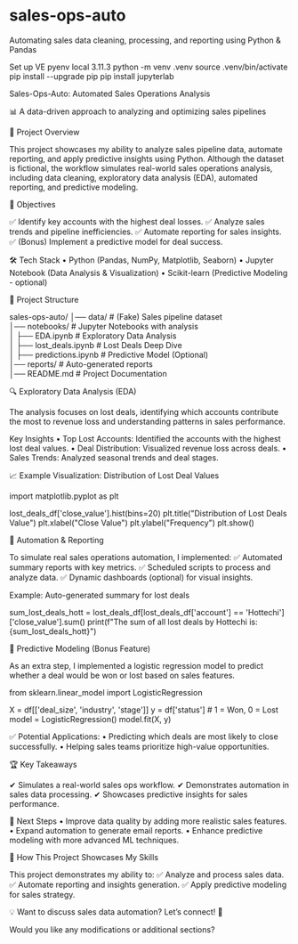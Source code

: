 # sales-ops-auto
Automating sales data cleaning, processing, and reporting using Python &amp; Pandas

Set up VE
pyenv local 3.11.3
python -m venv .venv
source .venv/bin/activate
pip install --upgrade pip
pip install jupyterlab


Sales-Ops-Auto: Automated Sales Operations Analysis

📊 A data-driven approach to analyzing and optimizing sales pipelines

🚀 Project Overview

This project showcases my ability to analyze sales pipeline data, automate reporting, and apply predictive insights using Python. Although the dataset is fictional, the workflow simulates real-world sales operations analysis, including data cleaning, exploratory data analysis (EDA), automated reporting, and predictive modeling.

🎯 Objectives

✅ Identify key accounts with the highest deal losses.
✅ Analyze sales trends and pipeline inefficiencies.
✅ Automate reporting for sales insights.
✅ (Bonus) Implement a predictive model for deal success.

🛠 Tech Stack
	•	Python (Pandas, NumPy, Matplotlib, Seaborn)
	•	Jupyter Notebook (Data Analysis & Visualization)
	•	Scikit-learn (Predictive Modeling - optional)

📂 Project Structure

sales-ops-auto/
│── data/                 # (Fake) Sales pipeline dataset  
│── notebooks/            # Jupyter Notebooks with analysis  
│   ├── EDA.ipynb         # Exploratory Data Analysis  
│   ├── lost_deals.ipynb  # Lost Deals Deep Dive  
│   ├── predictions.ipynb # Predictive Model (Optional)  
│── reports/              # Auto-generated reports  
│── README.md             # Project Documentation  

🔍 Exploratory Data Analysis (EDA)

The analysis focuses on lost deals, identifying which accounts contribute the most to revenue loss and understanding patterns in sales performance.

Key Insights
	•	Top Lost Accounts: Identified the accounts with the highest lost deal values.
	•	Deal Distribution: Visualized revenue loss across deals.
	•	Sales Trends: Analyzed seasonal trends and deal stages.

📈 Example Visualization: Distribution of Lost Deal Values

import matplotlib.pyplot as plt

lost_deals_df['close_value'].hist(bins=20)
plt.title("Distribution of Lost Deals Value")
plt.xlabel("Close Value")
plt.ylabel("Frequency")
plt.show()

🔄 Automation & Reporting

To simulate real sales operations automation, I implemented:
✅ Automated summary reports with key metrics.
✅ Scheduled scripts to process and analyze data.
✅ Dynamic dashboards (optional) for visual insights.

Example: Auto-generated summary for lost deals

sum_lost_deals_hott = lost_deals_df[lost_deals_df['account'] == 'Hottechi']['close_value'].sum()
print(f"The sum of all lost deals by Hottechi is: {sum_lost_deals_hott}")

🔮 Predictive Modeling (Bonus Feature)

As an extra step, I implemented a logistic regression model to predict whether a deal would be won or lost based on sales features.

from sklearn.linear_model import LogisticRegression

X = df[['deal_size', 'industry', 'stage']]
y = df['status']  # 1 = Won, 0 = Lost
model = LogisticRegression()
model.fit(X, y)

✅ Potential Applications:
	•	Predicting which deals are most likely to close successfully.
	•	Helping sales teams prioritize high-value opportunities.

🏆 Key Takeaways

✔ Simulates a real-world sales ops workflow.
✔ Demonstrates automation in sales data processing.
✔ Showcases predictive insights for sales performance.

📌 Next Steps
	•	Improve data quality by adding more realistic sales features.
	•	Expand automation to generate email reports.
	•	Enhance predictive modeling with more advanced ML techniques.

🎯 How This Project Showcases My Skills

This project demonstrates my ability to:
✅ Analyze and process sales data.
✅ Automate reporting and insights generation.
✅ Apply predictive modeling for sales strategy.

💡 Want to discuss sales data automation? Let’s connect! 🚀

Would you like any modifications or additional sections?